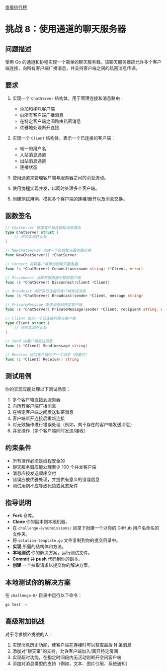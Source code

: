 [查看排行榜](SCOREBOARD.md)

# 挑战 8：使用通道的聊天服务器

## 问题描述

使用 Go 的通道和协程实现一个简单的聊天服务器。该聊天服务器应允许多个客户端连接，向所有客户端广播消息，并支持客户端之间的私密消息传递。

## 要求

1. 实现一个 `ChatServer` 结构体，用于管理连接和消息路由：
   - 添加和移除客户端
   - 向所有客户端广播消息
   - 在特定客户端之间路由私密消息
   - 优雅地处理断开连接

2. 实现一个 `Client` 结构体，表示一个已连接的客户端：
   - 唯一的用户名
   - 入站消息通道
   - 出站消息通道
   - 连接状态

3. 使用通道来管理客户端与服务器之间的消息流动。

4. 使用协程实现并发，以同时处理多个客户端。

5. 创建测试用例，模拟多个客户端的连接/断开以及消息交换。

## 函数签名

```go
// ChatServer 管理客户端连接和消息路由
type ChatServer struct {
    // 你的实现在此处
}

// NewChatServer 创建一个新的聊天服务器实例
func NewChatServer() *ChatServer

// Connect 将新客户端添加到聊天服务器
func (s *ChatServer) Connect(username string) (*Client, error)

// Disconnect 从聊天服务器中移除客户端
func (s *ChatServer) Disconnect(client *Client)

// Broadcast 向所有已连接的客户端发送消息
func (s *ChatServer) Broadcast(sender *Client, message string)

// PrivateMessage 发送消息给特定客户端
func (s *ChatServer) PrivateMessage(sender *Client, recipient string, message string) error

// Client 表示一个已连接的聊天客户端
type Client struct {
    // 你的实现在此处
}

// Send 向客户端发送消息
func (c *Client) Send(message string)

// Receive 返回客户端的下一个消息（阻塞式）
func (c *Client) Receive() string
```

## 测试用例

你的实现应能处理以下测试场景：

1. 多个客户端连接到服务器
2. 向所有客户端广播消息
3. 在特定客户端之间发送私密消息
4. 客户端断开连接后重新连接
5. 对无效操作进行错误处理（例如，向不存在的客户端发送消息）
6. 并发操作（多个客户端同时发送/接收）

## 约束条件

- 所有操作必须是线程安全的
- 聊天服务器应能处理至少 100 个并发客户端
- 消息应按发送顺序交付
- 错误应被优雅处理，并提供有意义的错误信息
- 测试用例不应导致死锁或竞态条件

## 指导说明

- **Fork** 仓库。
- **Clone** 你的副本到本地机器。
- 在 `challenge-8/submissions/` 目录下创建一个以你的 GitHub 用户名命名的文件夹。
- 将 `solution-template.go` 文件复制到你的提交目录中。
- **实现** 所需的结构体和方法。
- **本地测试** 你的解决方案，运行测试文件。
- **Commit** 并 **push** 代码到你的副本。
- **创建** 一个拉取请求以提交你的解决方案。

## 本地测试你的解决方案

在 `challenge-8/` 目录中运行以下命令：

```bash
go test -v
```

## 高级附加挑战

对于寻求额外挑战的人：

1. 实现消息历史功能，使客户端在连接时可以获取最后 N 条消息
2. 添加对“聊天室”的支持，允许客户端加入/离开特定房间
3. 实现超时功能，在指定时间段内无活动则断开空闲客户端
4. 添加对消息类型的支持（例如，文本、图片引用、系统通知）